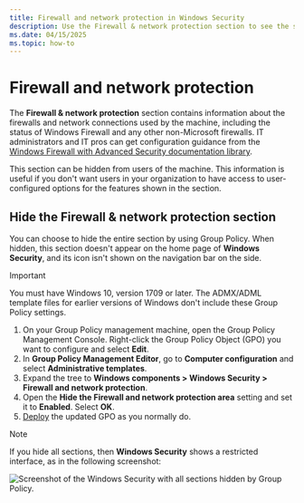 ```yaml
---
title: Firewall and network protection in Windows Security
description: Use the Firewall & network protection section to see the status of and make changes to firewalls and network connections for the machine.
ms.date: 04/15/2025
ms.topic: how-to
---
```


# Firewall and network protection

The **Firewall & network protection** section contains information about the firewalls and network connections used by the machine, including the status of Windows Firewall and any other non-Microsoft firewalls. IT administrators and IT pros can get configuration guidance from the [Windows Firewall with Advanced Security documentation library](../../network-security/windows-firewall/index.md).

This section can be hidden from users of the machine. This information is useful if you don't want users in your organization to have access to user-configured options for the features shown in the section.

## Hide the Firewall & network protection section

You can choose to hide the entire section by using Group Policy. When hidden, this section doesn't appear on the home page of **Windows Security**, and its icon isn't shown on the navigation bar on the side.

> [!IMPORTANT]
> You must have Windows 10, version 1709 or later. The ADMX/ADML template files for earlier versions of Windows don't include these Group Policy settings.

1. On your Group Policy management machine, open the Group Policy Management Console. Right-click the Group Policy Object (GPO) you want to configure and select **Edit**.
1. In **Group Policy Management Editor**, go to **Computer configuration** and select **Administrative templates**.
1. Expand the tree to **Windows components > Windows Security > Firewall and network protection**.
1. Open the **Hide the Firewall and network protection area** setting and set it to **Enabled**. Select **OK**.
1. [Deploy](/windows/win32/srvnodes/group-policy) the updated GPO as you normally do.

> [!NOTE]
> If you hide all sections, then **Windows Security** shows a restricted interface, as in the following screenshot:
>
> ![Screenshot of the Windows Security with all sections hidden by Group Policy.](images/wdsc-all-hide.png)
